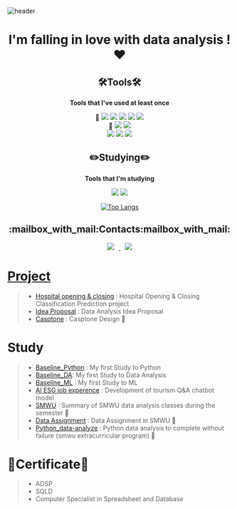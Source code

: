 ![header](https://capsule-render.vercel.app/api?type=slice&color=ffC0CB&height=300&section=header&text=HoLim%20LEE&fontSize=90)

<h1 align="center">
I'm falling in love with data analysis ! ♥️
</h1>    

<h2 align="center">🛠Tools🛠</h3>
<div align="center">
    
**Tools that I've used at least once**

</div>    

<p align="center">
🥇 <img src="https://img.shields.io/badge/Python-3766AB?style=flat-square&logo=Python&logoColor=white"/></a>
<img src="https://img.shields.io/badge/PyCharm-000000?style=flat-square&logo=PyCharm&logoColor=white"/></a>
<img src="https://img.shields.io/badge/Google Colab-F9AB00?style=flat-square&logo=Google Colab&logoColor=white"/></a>
<img src="https://img.shields.io/badge/Jupyter-F37626?style=flat-square&logo=Jupyter&logoColor=white"/></a>
<img src="https://img.shields.io/badge/Visual Studio Code-007ACC?style=flat-square&logo=Visual Studio Code&logoColor=white"/></a>
<br>
🥈 <img src="https://img.shields.io/badge/R-276DC3?style=flat-square&logo=R&logoColor=white"/></a>
 <img src="https://img.shields.io/badge/Microsoft Excel-217346?style=flat-square&logo=Microsoft Excel&logoColor=white"/></a> 
<br>
<img src="https://img.shields.io/badge/css3-1572B6?style=flat-square&logo=css3&logoColor=white"/></a>
<img src="https://img.shields.io/badge/HTML5-E34F26?style=flat-square&logo=HTML5&logoColor=white"/></a>
<img src="https://img.shields.io/badge/RapidMiner-005666?style=flat-square"/></a>

</p>

<h2 align="center">✏️Studying✏️</h3>
<div align="center">
    
**Tools that I'm studying**

</div>    

<p align="center">
<img src="https://img.shields.io/badge/Tableau-E97627?style=flat-square&logo=Tableau&logoColor=white"/></a>
<img src="https://img.shields.io/badge/MySQL-4479A1?style=flat-square&logo=MySQL&logoColor=white"/></a>
</p>

<div align="center">
    
[![Top Langs](https://github-readme-stats.vercel.app/api/top-langs/?username=lo-lim&hide=javascript,css&layout=compact)](https://github.com/lo-lim/github-readme-stats)</br>    

</div>    

<h2 align="center">:mailbox_with_mail:Contacts:mailbox_with_mail:</h3>
<p align="center">
<a href="https://dlghfla9@gmail.com">
    <img src="http://img.shields.io/badge/Gmail-EA4335?style=flat&logo=Gmail&logoColor=white&link=https://dlghfla9i@gmail.com"
        style="height : auto; margin-left : 10px; margin-right : 10px;"/>
<a href="https://dlghfla0820@naver.com">
    <img src="http://img.shields.io/badge/Naver-03C75A?style=flat&logo=Naver&logoColor=white&link=https://dlghfla0820@naver.com"
        style="height : auto; margin-left : 10px; margin-right : 10px;"/>
</p>   
    
# Project
> - [Hospital opening & closing](https://github.com/lo-lim/Hospital-opening-or-closing) : Hospital Opening & Closing Classification Prediction project 
> - [Idea Proposal](https://github.com/lo-lim/idea_proposal) : Data Analysis Idea Proposal
> - [Casptone](https://github.com/lo-lim/Casptone)  : Casptone Design 🏫

# Study
> - [Baseline_Python](https://github.com/lo-lim/Baseline_Python) : My first Study to Python
> - [Baseline_DA](https://github.com/lo-lim/baseline_DA): My first Study to Data Analysis 
> - [Baseline_ML](https://github.com/lo-lim/Baseline_ML) : My first Study to ML    
> - [AI ESG job experence](https://github.com/lo-lim/AI-job-experience-for-non-majors) : Development of tourism Q&A chatbot model   
> - [SMWU](https://github.com/lo-lim/SMWU) : Summary of SMWU data analysis classes during the semester 🏫  
> - [Data Assignment](https://github.com/lo-lim/Data_Assignment) : Data Assignment in SMWU 🏫      
> - [Python_data-analyze](https://github.com/lo-lim/Python_data-analyze) : Python data analysis to complete without failure (smwu extracurricular program) 🏫   
    
# 📜Certificate📜
> - ADSP
> - SQLD     
> - Computer Specialist in Spreadsheet and Database     
